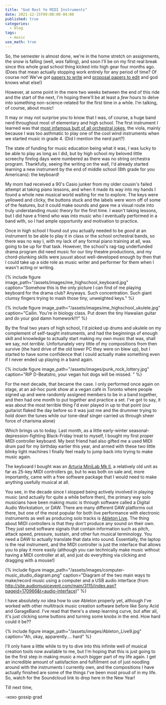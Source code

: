 ```yaml
---
title: "God Rest Ye MIDI Instruments"
date: 2021-12-15T09:00:00-04:00
published: true
categories:
  - blog
tags:
  - music
use_math: true
---
```


So, the semester is almost done, we're in the home stretch on assignments, the snow is falling (well, _was_ falling), and soon I'll be on my first real break since this whole grad school thing kicked into high gear four months ago. (Does that mean actually stopping work entirely for any period of time? Of course not! We've got [papers to write](https://cailingallinger.medium.com/super-model-b3396b76a2ab) and [proposal papers to edit](https://cgallinger.github.io/blog/how-to-mission-extension-proposal/) and god knows what else!)

However, at some point in the mere two weeks between the end of this ride and the start of the next, I'm hoping there'll be at least a _few_ hours to delve into something non-science-related for the first time in a while. I'm talking, of course, about music!

It may or may not surprise you to know that I was, of course, a huge band nerd throughout most of elementary and high school. The first instrument I learned was that [most infamous butt of all orchestral jokes](https://www.mit.edu/~jcb/viola-jokes.html), the viola, mainly because I was too asthmatic to play one of the cool wind instruments when we started music in grade 4. (Did I mention the nerd part?)

The state of funding for music education being what it was, I was lucky to be able to play as long as I did, but by high school my beloved little screechy firelog days were numbered as there was no string orchestra program. Thankfully, seeing the writing on the wall, I'd already started learning a new instrument by the end of middle school (8th grade for you Americans): the keyboard!

My mom had received a 90's Casio junker from my older cousin's failed attempt at taking piano lessons, and when it made its way into my hands I found a whole new musical world waiting for me to explore. The keys were yellowed and clicky, the buttons stuck and the labels were worn off of some of the features, but it could make sounds and gave me a visual route into truly understanding music theory for the first time. I wasn't taking lessons, but I did have a friend who was into music who I eventually performed in a band with, so I had ample opportunity and motivation to practice.

Once in high school I found out you actually needed to be _good_ at an instrument to be able to play it in class or the school orchestral bands, so there was no way I, with my lack of any formal piano training at all, was going to be up for that task. However, the school's rag-tag underfunded drama program did need music for our tiny theatre productions, and my chord-plunking skills were juuust about well-developed enough by then that I could take up a side role as music writer and performer for them when I wasn't acting or writing.

{% include figure image_path="/assets/images/me_highschool_keyboard.jpg" caption="Somehow this is the only picture I can find of me playing keyboard for the drama club? Anyways. Such concentration. Such giant clumsy fingers trying to mash those tiny, unweighted keys." %}

{% include figure image_path="/assets/images/me_highschool_ukulele.jpg" caption="Cailin. You're in biology class. Put down the tiny Hawaiian guitar and do your god damn homework!!!" %}

By the final two years of high school, I'd picked up drums and ukulele on my complement of self-taught instruments, and had the beginnings of enough skill and knowledge to actually start making my own music that was, shall we say, not _terrible_. Unfortunately very little of my compositions from then survive (the hard drive of the old tower PC they were on blew up), but I started to have some confidence that I could actually make something even if I never ended up playing in a band again.

{% include figure image_path="/assets/images/punk_rock_lottery.jpg" caption="RIP D-Beatstro, your vegan hot dogs will be missed. " %}

For the next decade, that became the case. I only performed once again on stage, at an ad-hoc punk show at a vegan café in Toronto where people signed up and were randomly assigned members to be in a band together, and then had one month to put together and practice a set. I've got to say, it was about the most terrible thing I'd ever played in up to that point (our guitarist flaked the day before so it was just me and the drummer trying to hold down the tunes while our tone-deaf singer carried us through sheer force of charisma alone)

Which brings us to today. Last month, as a little early-winter seasonal-depression-fighting Black-Friday treat to myself, I bought my first proper MIDI controller keyboard. My best friend had also gifted me a used MIDI drum pad for my birthday earlier this year, and armed with these two little blinky light machines I finally feel ready to jump back into trying to make music again.

The keyboard I bought was an [Arturia MiniLab Mk II](https://www.arturia.com/store/hybrid-synths/minilabmkii), a relatively old unit as far as 25-key MIDI controllers go, but to was both on sale and, more importantly, came with a free software package that I would need to make anything usefully musical at all.

You see, in the decade since I stopped being actively involved in playing music (and actually for quite a while before then), the primary way solo musicians have been making music is through software called a Digital Audio Workstation, or DAW. There are many different DAW platforms out there, but one of the most popular for both live performance with electronic instruments as well as producing solo tracks is [Ableton Live](https://www.youtube.com/watch?v=o-UWByeunSs). The thing about MIDI controllers is that they don't produce any sound on their own. They just send software signals that contain information such as pitch, attack speed, pressure, sustain, and other fun musical terminology. You need a DAW to actually translate that data into sound. Essentially, the laptop is the real instrument, and the MIDI controller is just the interface that allows you to play it more easily (although you can technically make music without having a MIDI controller at all, and just do everything via clicking and dragging with a mouse!)

{% include figure image_path="/assets/images/computer-music_studio_diagram.png" caption="Diagram of the two main ways to make/record music using a computer and a USB audio interface (from http://site.audiomusicevent.com/main/3115/index.asp?pageid=170966&t=audio-interface)" %}

I have absolutely _no_ idea how to use Ableton properly yet, although I've worked with other multitrack music creation software before like Sony Acid and GarageBand. I've read that there's a steep learning curve, but after all, it's just clicking some buttons and turning some knobs in the end. How hard could it be??

{% include figure image_path="/assets/images/Ableton_Live9.jpg" caption="Ah, okay, apparently.... hard" %}

I'll only have a little while to try to dive into this infinite well of musical creation tools now available to me, but I'm hoping that this is just going to be the first step in making music a much bigger part of my life again. I get an incredible amount of satisfaction and fulfillment out of just noodling around with the instruments I currently own, and the compositions I have actually finished are some of the things I've been most proud of in my life. So, watch for the Soundcloud link to drop here in the New Year!

Till next time,

-xoxo gossip grad

